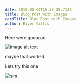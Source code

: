 ```yaml
---
date: 2019-05-01T15:37:28.712Z
title: Blog Post with Images
cardTitle: Blog Post with Images
author: River Gillis
---
```

Here were goooooo

![image alt text](/assets/coehp-logo.png "image title")

maybe that worked

Lets try this one

![sim](/assets/sim.png "another image!")

